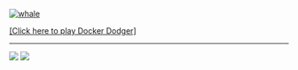 [![whale](https://github.com/Nhahan/Nhahan/assets/81916648/17b504e7-e859-46ce-ae68-db1733408dc5)](https://nhahan.github.io/)

[[Click here to play Docker Dodger]](https://nhahan.github.io/)

---

<img src="https://img.shields.io/badge/Typescript-3178C6?style=flat-square&logo=Typescript&logoColor=white"/> <img src="https://img.shields.io/badge/Java-007396AB?style=flat-square&logo=java&logoColor=white"/>
